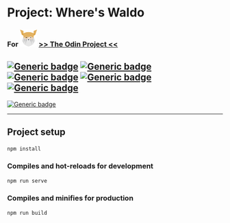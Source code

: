 # Project: Where's Waldo
### For <img src="./odin-logo.svg"  width="40" height="40"> [>> The Odin Project <<](https://www.theodinproject.com/)
## [![Generic badge](https://img.shields.io/badge/Used-HTML-GREEN.svg?style=flat-square&logo=HTML5)](https://developer.mozilla.org/en-US/docs/Web/Guide/HTML/HTML5) [![Generic badge](https://img.shields.io/badge/Used-CSS-BLUE.svg?style=plastic&logo=CSS3)](https://www.tutorialrepublic.com/css-tutorial/) [![Generic badge](https://img.shields.io/badge/Used-JavaScript-YELLOW.svg?style=plastic&logo=JavaScript)](https://developer.mozilla.org/en-US/docs/Web/JavaScript) [![Generic badge](https://img.shields.io/badge/Used-VUE.js-BRIGHTGREEN.svg?style=plastic&logo=Vue.js)](https://vuejs.org/) [![Generic badge](https://img.shields.io/badge/Used-Firebase-ORANGE.svg?style=plastic&logo=Firebase)](https://firebase.google.com//)


[![Generic badge](https://img.shields.io/badge/Live%20demo%20at-GitHub%20Pages-BLUEVIOLET.svg?style=for-the-badge&logo=GitHub)](https://nijepa.github.io/wheres-waldo/)

<hr>

## Project setup
```
npm install
```

### Compiles and hot-reloads for development
```
npm run serve
```

### Compiles and minifies for production
```
npm run build
```
